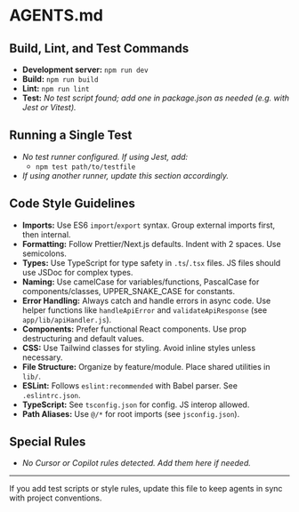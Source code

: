 # AGENTS.md

## Build, Lint, and Test Commands
- **Development server:** `npm run dev`
- **Build:** `npm run build`
- **Lint:** `npm run lint`
- **Test:** _No test script found; add one in package.json as needed (e.g. with Jest or Vitest)._

## Running a Single Test
- _No test runner configured. If using Jest, add:_
  - `npm test path/to/testfile`
- _If using another runner, update this section accordingly._

## Code Style Guidelines
- **Imports:** Use ES6 `import`/`export` syntax. Group external imports first, then internal.
- **Formatting:** Follow Prettier/Next.js defaults. Indent with 2 spaces. Use semicolons.
- **Types:** Use TypeScript for type safety in `.ts`/`.tsx` files. JS files should use JSDoc for complex types.
- **Naming:** Use camelCase for variables/functions, PascalCase for components/classes, UPPER_SNAKE_CASE for constants.
- **Error Handling:** Always catch and handle errors in async code. Use helper functions like `handleApiError` and `validateApiResponse` (see `app/lib/apiHandler.js`).
- **Components:** Prefer functional React components. Use prop destructuring and default values.
- **CSS:** Use Tailwind classes for styling. Avoid inline styles unless necessary.
- **File Structure:** Organize by feature/module. Place shared utilities in `lib/`.
- **ESLint:** Follows `eslint:recommended` with Babel parser. See `.eslintrc.json`.
- **TypeScript:** See `tsconfig.json` for config. JS interop allowed.
- **Path Aliases:** Use `@/*` for root imports (see `jsconfig.json`).

## Special Rules
- _No Cursor or Copilot rules detected. Add them here if needed._

---

If you add test scripts or style rules, update this file to keep agents in sync with project conventions.
